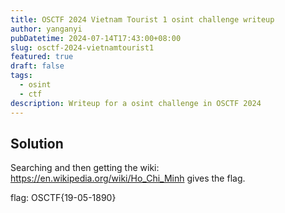 ```yaml
---
title: OSCTF 2024 Vietnam Tourist 1 osint challenge writeup
author: yanganyi
pubDatetime: 2024-07-14T17:43:00+08:00
slug: osctf-2024-vietnamtourist1
featured: true
draft: false
tags:
  - osint
  - ctf
description: Writeup for a osint challenge in OSCTF 2024
---
```



## Solution

Searching and then getting the wiki: https://en.wikipedia.org/wiki/Ho_Chi_Minh gives the flag.

flag: OSCTF{19-05-1890}